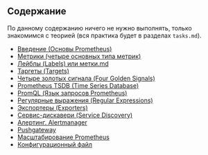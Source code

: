 ## Содержание
По данному содержанию ничего не нужно выполнять, только знакомимся с теорией (вся практика будет в разделах `tasks.md`).
- [Введение (Основы Prometheus)](https://github.com/lamjob1993/linux-monitoring/blob/main/prometheus/beginning/1.%20%D0%92%D0%B2%D0%B5%D0%B4%D0%B5%D0%BD%D0%B8%D0%B5%20(%D0%9E%D1%81%D0%BD%D0%BE%D0%B2%D1%8B%20Prometheus).md)
- [Метрики (четыре основных типа метрик)](https://github.com/lamjob1993/linux-monitoring/blob/main/prometheus/beginning/2.%20%D0%9C%D0%B5%D1%82%D1%80%D0%B8%D0%BA%D0%B8%20(%D1%87%D0%B5%D1%82%D1%8B%D1%80%D0%B5%20%D0%BE%D1%81%D0%BD%D0%BE%D0%B2%D0%BD%D1%8B%D1%85%20%D1%82%D0%B8%D0%BF%D0%B0%20%D0%BC%D0%B5%D1%82%D1%80%D0%B8%D0%BA).md)
- [Лейблы (Labels) или метки.md](https://github.com/lamjob1993/linux-monitoring/blob/main/prometheus/beginning/3.%20%D0%9B%D0%B5%D0%B9%D0%B1%D0%BB%D1%8B%20(Labels)%20%D0%B8%D0%BB%D0%B8%20%D0%BC%D0%B5%D1%82%D0%BA%D0%B8.md)
- [Таргеты (Targets)](https://github.com/lamjob1993/linux-monitoring/blob/main/prometheus/beginning/3.1%20%D0%A2%D0%B0%D1%80%D0%B3%D0%B5%D1%82%D1%8B%20(targets).md)
- [Четыре золотых сигнала (Four Golden Signals)](https://github.com/lamjob1993/linux-monitoring/blob/main/prometheus/beginning/4.%20%D0%A7%D0%B5%D1%82%D1%8B%D1%80%D0%B5%20%D0%B7%D0%BE%D0%BB%D0%BE%D1%82%D1%8B%D1%85%20%D1%81%D0%B8%D0%B3%D0%BD%D0%B0%D0%BB%D0%B0%20(Four%20Golden%20Signals).md)
- [Prometheus TSDB (Time Series Database)](https://github.com/lamjob1993/linux-monitoring/blob/main/prometheus/beginning/5.%20Prometheus%20TSDB%20(Time%20Series%20Database).md)
- [PromQL (Язык запросов Prometheus)](https://github.com/lamjob1993/linux-monitoring/blob/main/prometheus/beginning/6.%20PromQL%20(%D0%AF%D0%B7%D1%8B%D0%BA%20%D0%B7%D0%B0%D0%BF%D1%80%D0%BE%D1%81%D0%BE%D0%B2%20Prometheus).md)
- [Регулярные выражения (Regular Expressions)](https://github.com/lamjob1993/linux-monitoring/blob/main/prometheus/beginning/6.1%20%D0%A0%D0%B5%D0%B3%D1%83%D0%BB%D1%8F%D1%80%D0%BD%D1%8B%D0%B5%20%D0%B2%D1%8B%D1%80%D0%B0%D0%B6%D0%B5%D0%BD%D0%B8%D1%8F.md)
- [Экспортеры (Exporters)](https://github.com/lamjob1993/linux-monitoring/blob/main/prometheus/beginning/7.%20%D0%AD%D0%BA%D1%81%D0%BF%D0%BE%D1%80%D1%82%D0%B5%D1%80%D1%8B%20(Exporters).md)
- [Сервис-дискавери (Service Discovery)](https://github.com/lamjob1993/linux-monitoring/blob/main/prometheus/beginning/8.%20%D0%A1%D0%B5%D1%80%D0%B2%D0%B8%D1%81-%D0%B4%D0%B8%D1%81%D0%BA%D0%B0%D0%B2%D0%B5%D1%80%D0%B8%20(Service%20Discovery).md)
- [Алертинг. Alertmanager](https://github.com/lamjob1993/linux-monitoring/blob/main/prometheus/beginning/9.%20%D0%90%D0%BB%D0%B5%D1%80%D1%82%D0%B8%D0%BD%D0%B3.%20Alertmanager.md)
- [Pushgateway](https://github.com/lamjob1993/linux-monitoring/blob/main/prometheus/beginning/9.1%20Pushgateway.md)
- [Масштабирование Prometheus](https://github.com/lamjob1993/linux-monitoring/blob/main/prometheus/beginning/9.2%20%D0%9C%D0%B0%D1%81%D1%88%D1%82%D0%B0%D0%B1%D0%B8%D1%80%D0%BE%D0%B2%D0%B0%D0%BD%D0%B8%D0%B5.md)
- [Конфигурационный файл](https://github.com/lamjob1993/linux-monitoring/blob/main/prometheus/beginning/9.3%20%D0%98%D0%B7%D1%83%D1%87%D0%B0%D0%B5%D0%BC%20configuration%20%D1%84%D0%B0%D0%B9%D0%BB.md)
